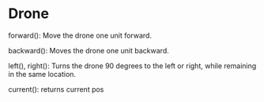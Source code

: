# Drone

forward(): Move the drone one unit forward.

backward(): Moves the drone one unit backward.

left(), right(): Turns the drone 90 degrees to the left or right, while remaining in
the same location.

current(): returns current pos

